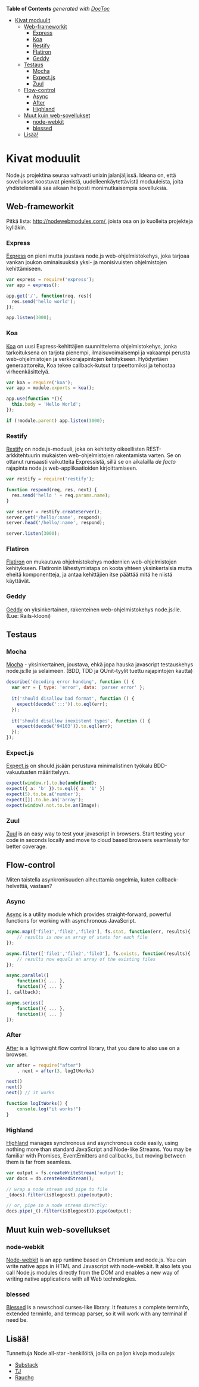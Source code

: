 **Table of Contents**  *generated with [DocToc](http://doctoc.herokuapp.com/)*

- [Kivat moduulit](#kivat-moduulit)
	- [Web-frameworkit](#web-frameworkit)
		- [Express](#express)
		- [Koa](#koa)
		- [Restify](#restify)
		- [Flatiron](#flatiron)
		- [Geddy](#geddy)
	- [Testaus](#testaus)
		- [Mocha](#mocha)
		- [Expect.js](#expectjs)
		- [Zuul](#zuul)
	- [Flow-control](#flow-control)
		- [Async](#async)
		- [After](#after)
		- [Highland](#highland)
	- [Muut kuin web-sovellukset](#muut-kuin-web-sovellukset)
		- [node-webkit](#node-webkit)
		- [blessed](#blessed)
	- [Lisää!](#lisää!)

# Kivat moduulit

Node.js projektina seuraa vahvasti unixin jalanjäljissä. Ideana on, että sovellukset koostuvat pienistä, uudelleenkäytettävistä moduuleista, joita yhdistelemällä saa aikaan helposti monimutkaisempia sovelluksia.

## Web-frameworkit

Pitkä lista: http://nodewebmodules.com/, joista osa on jo kuolleita projekteja kylläkin.

### Express

[Express](http://expressjs.com/) on pieni mutta joustava node.js web-ohjelmistokehys, joka tarjoaa vankan joukon ominaisuuksia yksi- ja monisivuisten ohjelmistojen kehittämiseen.

```javascript
var express = require('express');
var app = express();

app.get('/', function(req, res){
  res.send('hello world');
});

app.listen(3000);
```

### Koa

[Koa](http://koajs.com/) on uusi Express-kehittäjien suunnittelema ohjelmistokehys, jonka tarkoituksena on tarjota pienempi, ilmaisuvoimaisempi ja vakaampi perusta web-ohjelmistojen ja verkkorajapintojen kehitykseen. Hyödyntäen generaattoreita, Koa tekee callback-kutsut tarpeettomiksi ja tehostaa virheenkäsittelyä.

```javascript
var koa = require('koa');
var app = module.exports = koa();

app.use(function *(){
  this.body = 'Hello World';
});

if (!module.parent) app.listen(3000);
```

### Restify

[Restify](http://mcavage.me/node-restify/) on node.js-moduuli, joka on kehitetty oikeellisten REST-arkkitehtuurin mukaisten web-ohjelmistojen rakentamista varten. Se on ottanut runsaasti vaikutteita Expressistä, sillä se on aikalailla *de facto* rajapinta node.js web-applikaatioiden kirjoittamiseen.

```javascript
var restify = require('restify');

function respond(req, res, next) {
  res.send('hello ' + req.params.name);
}

var server = restify.createServer();
server.get('/hello/:name', respond);
server.head('/hello/:name', respond);

server.listen(3000);
```

### Flatiron

[Flatiron](http://flatironjs.org/) on mukautuva ohjelmistokehys modernien web-ohjelmistojen kehitykseen. Flatironin lähestymistapa on koota yhteen yksinkertaisia mutta eheitä komponentteja, ja antaa kehittäjien itse päättää mitä he niistä käyttävät.

### Geddy

[Geddy](http://geddyjs.org/) on yksinkertainen, rakenteinen web-ohjelmistokehys node.js:lle. (Lue: Rails-klooni)

## Testaus

### Mocha

[Mocha](https://github.com/visionmedia/mocha) - yksinkertainen, joustava, ehkä jopa hauska javascript testauskehys node.js:lle ja selaimeen. (BDD, TDD ja QUnit-tyylit tuettu rajapintojen kautta)

```javascript
describe('decoding error handing', function () {
  var err = { type: 'error', data: 'parser error' };
  
  it('should disallow bad format', function () {
    expect(decode(':::')).to.eql(err);
  });
  
  it('should disallow inexistent types', function () {
    expect(decode('94103')).to.eql(err);
  });
});
```

### Expect.js

[Expect.js](https://github.com/learnboost/expect.js) on should.js:ään perustuva minimalistinen työkalu BDD-vakuutusten määrittelyyn.

```javascript
expect(window.r).to.be(undefined);
expect({ a: 'b' }).to.eql({ a: 'b' })
expect(5).to.be.a('number');
expect([]).to.be.an('array');
expect(window).not.to.be.an(Image);
```

### Zuul

[Zuul](https://github.com/defunctzombie/zuul) is an easy way to test your javascript in browsers. Start testing your code in seconds locally and move to cloud based browsers seamlessly for better coverage.

## Flow-control

Miten taistella asynkronisuuden aiheuttamia ongelmia, kuten callback-helvettiä, vastaan?

### Async

[Async](https://github.com/caolan/async) is a utility module which provides straight-forward, powerful functions for working with asynchronous JavaScript.

```javascript
async.map(['file1','file2','file3'], fs.stat, function(err, results){
    // results is now an array of stats for each file
});

async.filter(['file1','file2','file3'], fs.exists, function(results){
    // results now equals an array of the existing files
});

async.parallel([
    function(){ ... },
    function(){ ... }
], callback);

async.series([
    function(){ ... },
    function(){ ... }
]);
```

### After
[After](https://github.com/Raynos/after) is a lightweight flow control library, that you dare to also use on a browser.

```javascript
var after = require("after")
    , next = after(3, logItWorks)

next()
next()
next() // it works

function logItWorks() {
    console.log("it works!")
}
```

### Highland

[Highland](http://highlandjs.org/) manages synchronous and asynchronous code easily, using nothing more than standard JavaScript and Node-like Streams. You may be familiar with Promises, EventEmitters and callbacks, but moving between them is far from seamless.

```javascript
var output = fs.createWriteStream('output');
var docs = db.createReadStream();

// wrap a node stream and pipe to file
_(docs).filter(isBlogpost).pipe(output);

// or, pipe in a node stream directly:
docs.pipe(_().filter(isBlogpost)).pipe(output);
```

## Muut kuin web-sovellukset

### node-webkit

[Node-webkit](https://github.com/rogerwang/node-webkit) is an app runtime based on Chromium and node.js. You can write native apps in HTML and Javascript with node-webkit. It also lets you call Node.js modules directly from the DOM and enables a new way of writing native applications with all Web technologies.

### blessed

[Blessed](https://github.com/chjj/blessed) is a newschool curses-like library. It features a complete terminfo, extended terminfo, and termcap parser, so it will work with any terminal if need be.

## Lisää!

Tunnettuja Node all-star -henkilöitä, joilla on paljon kivoja moduuleja:

 * [Substack](http://npmsearch.com/?q=author:substack)
 * [TJ](pmsearch.com/?q=author:tjholowaychuk)
 * [Rauchg](http://npmsearch.com/?q=author:rauchg)

